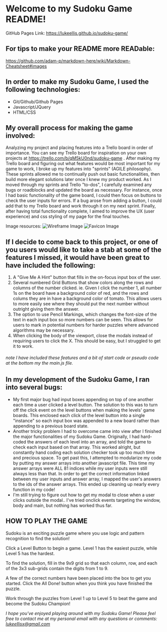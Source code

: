 # Welcome to my Sudoku Game README!

GitHub Pages Link: https://lukeellis.github.io/sudoku-game/

## For tips to make your README more READable:
https://github.com/adam-p/markdown-here/wiki/Markdown-Cheatsheet#images


## In order to make my Sudoku Game, I used the following technologies:

* Git/Github/Github Pages
* Javascript/JQuery
* HTML/CSS


## My overall process for making the game involved:

Analyzing my project and placing features into a Trello board in order
of importance. You can see my Trello board for inspiration on your own
projects at https://trello.com/b/qM5kU0nd/sudoku-game . After making my
Trello board and figuring out what features would be most important for
my game to work, I broke up my features into "sprints" (AGILE philosophy).
These sprints allowed me to continually push out basic functionalities,
then build more elegant solutions later once I knew my product worked.
As I moved through my sprints and Trello "to-dos", I carefully examined
any bugs or roadblocks and updated the board as necessary. For instance,
once I had basic functionality of the game board, I could then focus on
buttons to check the user inputs for errors. If a bug arose from adding
a button, I could add that to my Trello board and work through it on
my next sprint. Finally, after having total functionality complete, I
aimed to improve the UX (user experience) and css styling of my page
for the final touches.

Image resources: ![Wireframe Image](http://imgur.com/a/7Jrzy) ![Favicon Image](http://www.favicon.cc/?action=icon&file_id=13993)

## If I decide to come back to this project, or one of you users would like to take a stab at some of the features I missed, it would have been great to have included the following:

1. A "Give Me A Hint" button that fills in the on-focus input box  of the user.
2. Several numbered Grid Buttons that show colors along the rows and columns
   of the number clicked. ie. Given I click the number 1, all number 1s on
   the board have a background color of red, and the rows and colums they
   are in have a background color of tomato. This allows users to more easily
   see where they should put the next number without outright giving them
   the answer.
3. The option to use Pencil Markings, which changes the font-size of the
   text in each input box so more numbers can be seen. This allows for
   users to mark in potential numbers for harder puzzles where advanced
   algorithms may be necessary.
4. When clicking the body of the viewport, close the modals instead of
   requiring users to click the X. This should be easy, but I struggled
   to get it to work.
###### *note* I have included these features and a bit of start code or pseudo code at the bottom my the main.js file.


## In my development of the Sudoku Game, I ran into several bugs:

* My first major bug had input boxes appending on top of one another
  each time a user clicked a level button. The solution to this was
  to turn off the click event on the level buttons when making the
  levels' game boards. This enclosed each click of the level button
  into a single "instance" so each input box was appended to a new
  board rather than appending to a previous board state.
* Another tricky problem I had to overcome came into view after I
  finished the major functionalities of my Sudoku Game. Originally,
  I had hard-coded the answers of each level into an array, and told
  the game to check each input based on that array. This worked
  alright, but constantly hand coding each solution checker took
  up too much time and precious space. To get past this, I attempted
  to modularize my code by putting my answer arrays into another
  javascript file. This time my answer arrays were ALL 81 indices
  while my user inputs were still always less than that. In order
  to get the correct information linked between my user inputs
  and answer array, I mapped the user's answers to the ids of the
  answer arrays. This ended up cleaning up nearly every function
  in my code!
* I'm still trying to figure out how to get my modal to close when
  a user clicks outside the modal.. I've tried onclick events
  targeting the window, body and main, but nothing has worked
  thus far.


## HOW TO PLAY THE GAME

Sudoku is an exciting puzzle game where you use logic and pattern recognition to find the solution!

Click a Level Button to begin a game. Level 1 has the easiest puzzle, while Level 5 has the hardest.

To find the solution, fill in the 9x9 grid so that each column, row, and each of the 3x3 sub-grids contain the digits from 1 to 9.

A few of the correct numbers have been placed into the box to get you started. Click the All Done! button when you think you have finished the puzzle.

Work through the puzzles from Level 1 up to Level 5 to beat the game and become the Sudoku Champion!



*I hope you've enjoyed playing around with my Sudoku Game! Please feel free to
contact me at my personal email with any questions or comments: lukeellisx@gmail.com*

